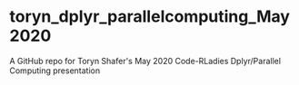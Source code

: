 # toryn_dplyr_parallelcomputing_May2020
A GitHub repo for Toryn Shafer's May 2020 Code-RLadies Dplyr/Parallel Computing presentation
